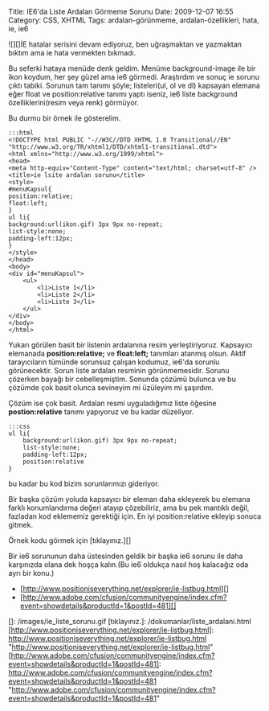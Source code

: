 Title:  IE6&#039;da Liste Ardalan Görmeme Sorunu
Date: 2009-12-07 16:55
Category: CSS, XHTML
Tags: ardalan-görünmeme, ardalan-özellikleri, hata, ie, ie6

![][]İE hatalar serisini devam ediyoruz, ben uğraşmaktan ve yazmaktan
bıktım ama ie hata vermekten bıkmadı.

Bu seferki hataya menüde denk geldim. Menüme background-image ile bir
ikon koydum, her şey güzel ama ie6 görmedi. Araştırdım ve sonuç ie
sorunu çıktı tabiki. Sorunun tam tanımı şöyle; listeleri(ul, ol ve dl)
kapsayan elemana eğer float ve position:relative tanımı yaptı iseniz,
ie6 liste background özelliklerini(resim veya renk) görmüyor.

Bu durmu bir örnek ile gösterelim.

	:::html
	<!DOCTYPE html PUBLIC "-//W3C//DTD XHTML 1.0 Transitional//EN" "http://www.w3.org/TR/xhtml1/DTD/xhtml1-transitional.dtd">
	<html xmlns="http://www.w3.org/1999/xhtml">
	<head>
	<meta http-equiv="Content-Type" content="text/html; charset=utf-8" />
	<title>ie lsite ardalan sorunu</title>
	<style>
	#menuKapsul{
	position:relative; 
	float:left;
	}
	ul li{
	background:url(ikon.gif) 3px 9px no-repeat; 
	list-style:none; 
	padding-left:12px;
	}
	</style>
	</head>
	<body>
	<div id="menuKapsul">
		<ul>
	    	<li>Liste 1</li>
	        <li>Liste 2</li>
	        <li>Liste 3</li>
	    </ul>
	</div>
	</body>
	</html>


Yukarı görülen basit bir listenin ardalanına resim yerleştiriyoruz.
Kapsayıcı elemanada **position:relative;** ve **float:left;** tanımları
atanmış olsun. Aktif tarayıcıların tümünde sorunsuz çalışan kodumuz,
ie6'da sorunlu görünecektir. Sorun liste ardalan resminin
görünmemesidir. Sorunu çözerken bayağı bir cebelleşmiştim. Sonunda
çözümü bulunca ve bu çözümde çok basit olunca sevineyim mi üzüleyim mi
şaşırdım.

Çözüm ise çok basit. Ardalan resmi uyguladığımız liste öğesine
**postion:relative** tanımı yapıyoruz ve bu kadar düzeliyor.

	:::css 
	ul li{
		background:url(ikon.gif) 3px 9px no-repeat; 
		list-style:none;
		padding-left:12px; 
		position:relative 
	} 

bu kadar bu kod bizim sorunlarımızı gideriyor.

Bir başka çözüm yoluda kapsayıcı bir eleman daha ekleyerek bu elemana
farklı konumlandırma değeri atayıp çözebiliriz, ama bu pek mantıklı
değil, fazladan kod eklememiz gerektiği için. En iyi position:relative
ekleyip sonuca gitmek.

Örnek kodu görmek için [tıklayınız.][]

Bir ie6 sorununun daha üstesinden geldik bir başka ie6 sorunu ile daha
karşınızda olana dek hoşça kalın.(Bu ie6 oldukça nasıl hoş kalacağız oda
ayrı bir konu.)

-   [http://www.positioniseverything.net/explorer/ie-listbug.html][]
-   [http://www.adobe.com/cfusion/communityengine/index.cfm?event=showdetails&productId=1&postId=481][]

  []: /images/ie_liste_sorunu.gif
  [tıklayınız.]: /dokumanlar/liste_ardalani.html
  [http://www.positioniseverything.net/explorer/ie-listbug.html]: http://www.positioniseverything.net/explorer/ie-listbug.html
    "http://www.positioniseverything.net/explorer/ie-listbug.html"
  [http://www.adobe.com/cfusion/communityengine/index.cfm?event=showdetails&productId=1&postId=481]: http://www.adobe.com/cfusion/communityengine/index.cfm?event=showdetails&productId=1&postId=481
    "http://www.adobe.com/cfusion/communityengine/index.cfm?event=showdetails&productId=1&postId=481"
